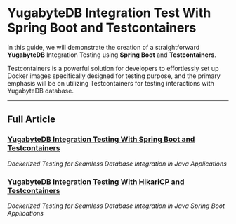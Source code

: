 # YugabyteDB Integration Test With Spring Boot and Testcontainers

In this guide, we will demonstrate the creation of a straightforward **YugabyteDB** Integration Testing using **Spring Boot** and **Testcontainers**.

Testcontainers is a powerful solution for developers to effortlessly set up Docker images specifically designed for testing purpose,
and the primary emphasis will be on utilizing Testcontainers for testing interactions with YugabyteDB database.

-----------

## Full Article
### [YugabyteDB Integration Testing With Spring Boot and Testcontainers](https://medium.com/itnext/yugabytedb-integration-testing-with-spring-boot-and-testcontainers-72a9298ab2dc)
_Dockerized Testing for Seamless Database Integration in Java Applications_

### [YugabyteDB Integration Testing With HikariCP and Testcontainers](https://itnext.io/yugabytedb-integration-testing-with-hikaricp-and-testcontainers-20b66173aa92)
_Dockerized Testing for Seamless Database Integration in Java Spring Boot Applications_
